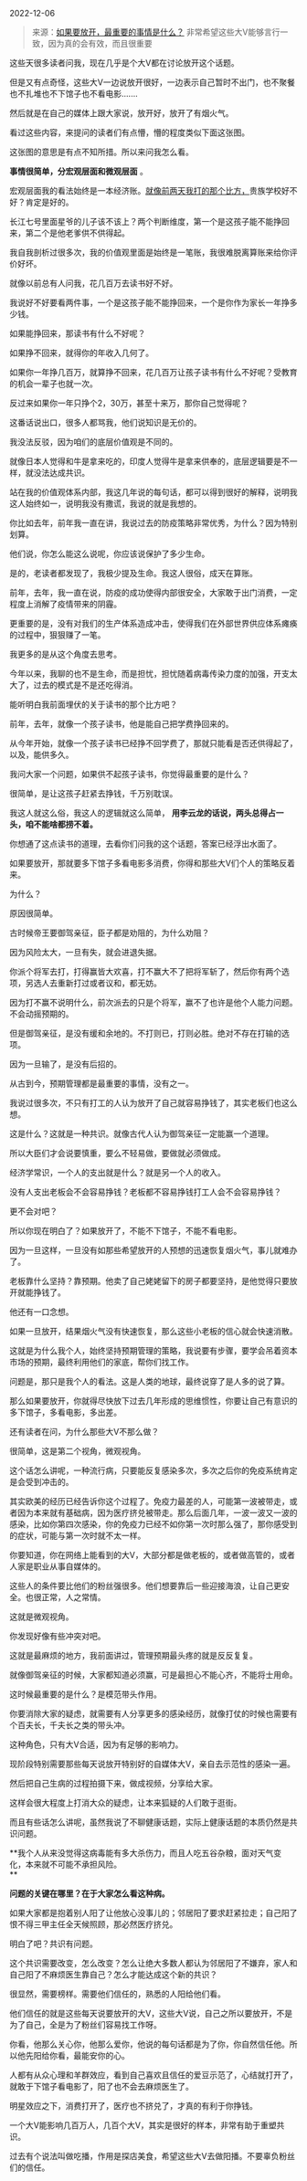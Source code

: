2022-12-06

> 来源：[如果要放开，最重要的事情是什么？](http://mp.weixin.qq.com/s?__biz=MzU0MjYwNDU2Mw==&mid=2247509062&idx=2&sn=f71abdd965204d3dc36d8fe0d540c081&chksm=fb1ac83acc6d412cf3b2fb2181199f7c429b89ba7bc23a6da7af760f4cabe163ec6faa7f0a74&scene=27#wechat_redirect)
> 非常希望这些大V能够言行一致，因为真的会有效，而且很重要

这些天很多读者问我，现在几乎是个大V都在讨论放开这个话题。

但是又有点奇怪，这些大V一边说放开很好，一边表示自己暂时不出门，也不聚餐也不扎堆也不下馆子也不看电影.......

然后就是在自己的媒体上跟大家说，放开好，放开了有烟火气。

看过这些内容，来提问的读者们有点懵，懵的程度类似下面这张图。

这张图的意思是有点不知所措。所以来问我怎么看。

 **事情很简单，分宏观层面和微观层面** 。  

宏观层面我的看法始终是一本经济账。[就像前两天我打的那个比方，](http://mp.weixin.qq.com/s?__biz=MzU0MjYwNDU2Mw==&mid=2247509026&idx=1&sn=308e0c2f2ebb0551a98bb083517e6131&chksm=fb1ac85ecc6d4148f8c4095614d528d89dc3b274f71891f3f962f5327a1431932f1fa40f2e21&scene=21#wechat_redirect)贵族学校好不好？肯定是好的。

长江七号里面星爷的儿子该不该上？两个判断维度，第一个是这孩子能不能挣回来，第二个是他老爹供不供得起。  

我自我剖析过很多次，我的价值观里面是始终是一笔账，我很难脱离算账来给你评价好坏。  

就像以前总有人问我，花几百万去读书好不好。  

我说好不好要看两件事，一个是这孩子能不能挣回来，一个是你作为家长一年挣多少钱。

如果能挣回来，那读书有什么不好呢？

如果挣不回来，就得你的年收入几何了。

如果你一年挣几百万，就算挣不回来，花几百万让孩子读书有什么不好呢？受教育的机会一辈子也就一次。  

反过来如果你一年只挣个2，30万，甚至十来万，那你自己觉得呢？  

这番话说出口，很多人都骂我，他们说知识是无价的。

我没法反驳，因为咱们的底层价值观是不同的。

就像日本人觉得和牛是拿来吃的，印度人觉得牛是拿来供奉的，底层逻辑要是不一样，就没法达成共识。

站在我的价值观体系内部，我这几年说的每句话，都可以得到很好的解释，说明我这人始终如一，说明我没有撒谎，我说的就是我想的。

你比如去年，前年我一直在讲，我说过去的防疫策略非常优秀，为什么？因为特别划算。  

他们说，你怎么能这么说呢，你应该说保护了多少生命。  

是的，老读者都发现了，我极少提及生命。我这人很俗，成天在算账。  

前年，去年，我一直在说，防疫的成功使得内部很安全，大家敢于出门消费，一定程度上消解了疫情带来的阴霾。

更重要的是，没有对我们的生产体系造成冲击，使得我们在外部世界供应体系瘫痪的过程中，狠狠赚了一笔。

我更多的是从这个角度去思考。  

今年以来，我聊的也不是生命，而是担忧，担忧随着病毒传染力度的加强，开支太大了，过去的模式是不是还吃得消。  

能听明白我前面埋伏的关于读书的那个比方吧？

前年，去年，就像一个孩子读书，他是能自己把学费挣回来的。  

从今年开始，就像一个孩子读书已经挣不回学费了，那就只能看是否还供得起了，以及，能供多久。  

我问大家一个问题，如果供不起孩子读书，你觉得最重要的是什么？

很简单，是让这孩子赶紧去挣钱，千万别耽误。

我这人就这么俗，我这人的逻辑就这么简单， **用李云龙的话说，两头总得占一头，咱不能啥都捞不着。**  

你想通了这点读书的道理，去看你们问我的这个话题，答案已经浮出水面了。  

如果要放开，那就要多下馆子多看电影多消费，你得和那些大V们个人的策略反着来。

为什么？  

原因很简单。

古时候帝王要御驾亲征，臣子都是劝阻的，为什么劝阻？  

因为风险太大，一旦有失，就会进退失据。  

你派个将军去打，打得赢皆大欢喜，打不赢大不了把将军斩了，然后你有两个选项，另选人去重新打过或者议和，都无妨。  

因为打不赢不说明什么，前次派去的只是个将军，赢不了也许是他个人能力问题。不会动摇预期的。  

但是御驾亲征，是没有缓和余地的。不打则已，打则必胜。绝对不存在打输的选项。  

因为一旦输了，是没有后招的。

从古到今，预期管理都是最重要的事情，没有之一。

我说过很多次，不只有打工的人认为放开了自己就容易挣钱了，其实老板们也这么想。  

这是什么？这就是一种共识。就像古代人认为御驾亲征一定能赢一个道理。  

所以大臣们才会说要慎重，要么不轻易做，要做就必须做成。  

经济学常识，一个人的支出就是什么？就是另一个人的收入。  

没有人支出老板会不会容易挣钱？老板都不容易挣钱打工人会不会容易挣钱？

更不会对吧？

所以你现在明白了？如果放开了，不能不下馆子，不能不看电影。

因为一旦这样，一旦没有如那些希望放开的人预想的迅速恢复烟火气，事儿就难办了。  

老板靠什么坚持？靠预期。他卖了自己姥姥留下的房子都要坚持，是他觉得只要放开就能挣钱了。  

他还有一口念想。

如果一旦放开，结果烟火气没有快速恢复，那么这些小老板的信心就会快速消散。  

这就是为什么我个人，始终坚持预期管理的策略，我说要有步骤，要学会吊着资本市场的预期，最终利用他们的家底，帮你们找工作。  

问题是，那只是我个人的看法。这是人类的地球，最终说穿了是人多的说了算。

那么如果要放开，你就得尽快放下过去几年形成的思维惯性，你要让自己有意识的多下馆子，多看电影，多出差。

还有读者在问，为什么那些大V不那么做？  

很简单，这是第二个视角，微观视角。

这个话怎么讲呢，一种流行病，只要能反复感染多次，多次之后你的免疫系统肯定是会受到冲击的。  

其实欧美的经历已经告诉你这个过程了。免疫力最差的人，可能第一波被带走，或者因为本来就有基础病，因为医疗挤兑被带走。那么后面几年，一波一波又一波的感染，比如你第四次感染，你的免疫力已经不如你第一次时那么强了，那你感受到的症状，可能与第一次时就不太一样。

你要知道，你在网络上能看到的大V，大部分都是做老板的，或者做高管的，或者人家是职业从事自媒体的。  

这些人的条件要比他们的粉丝强很多。他们想要靠后一些迎接海浪，让自己更安全。也很正常，人之常情。  

这就是微观视角。  

你发现好像有些冲突对吧。  

这就是最麻烦的地方，我前面讲过，管理预期最头疼的就是反反复复。  

就像御驾亲征的时候，大家都知道必须赢，可是最担心不能心齐，不能将士用命。  

这时候最重要的是什么？是模范带头作用。  

你要消除大家的疑虑，就需要有人分享更多的感染经历，就像打仗的时候也需要有个百夫长，千夫长之类的带头冲。

这种角色，只有大V合适，因为有足够的影响力。  

现阶段特别需要那些每天说放开特别好的自媒体大V，亲自去示范性的感染一遍。  

然后把自己生病的过程拍摄下来，做成视频，分享给大家。

这样会很大程度上打消大众的疑虑，让本来狐疑的人们敢于逛街。  

而且有些话怎么讲呢，虽然我说了不聊健康话题，实际上健康话题的本质仍然是共识问题。  

 **我个人从来没觉得这病毒能有多大杀伤力，而且人吃五谷杂粮，面对天气变化，本来就不可能不承担风险。  
**

 **问题的关键在哪里？在于大家怎么看这种病。**  

如果大家都是抱着别人阳了让他放心没事儿的；邻居阳了要求赶紧拉走；自己阳了恨不得三甲主任全天候照顾，那必然医疗挤兑。  

明白了吧？共识有问题。  

这个共识需要改变，怎么改变？怎么让绝大多数人都认为邻居阳了不嫌弃，家人和自己阳了不麻烦医生靠自己？怎么才能达成这个新的共识？

很显然，需要榜样。需要他们信任的，熟悉的人阳给他们看。

他们信任的就是这些每天说要放开的大V，这些大V说，自己之所以要放开，不是为了自己，全是为了粉丝们容易找工作呀。  

你看，他那么关心你，他那么爱你，他说的每句话都是为了你，你自然信任他。所以他先阳给你看，最能安你的心。  

人都有从众心理和羊群效应，看到自己喜欢且信任的爱豆示范了，心结就打开了，就敢于下馆子看电影了，阳了也不会去麻烦医生了。

明星效应之下，消费打开了，医疗也不挤兑了，才真的有利于你挣钱。  

一个大V能影响几百万人，几百个大V，其实是很好的样本，非常有助于重塑共识。

过去有个说法叫做吃播，作用是探店美食，希望这些大V去做阳播。不要辜负粉丝们的信任。

